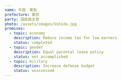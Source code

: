 ```yaml
---
name: 牛田　茉友
prefecture: 東京
party: 国民民主党
photo: /assets/images/Ushida.jpg
promises:
  - topic: economy
    description: Reduce income tax for low earners
    status: completed
  - topic: gender
    description: Equal parental leave policy
    status: not_accomplished
  - topic: military
    description: Increase defense budget
    status: unassessed
---
```

